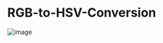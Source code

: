 # RGB-to-HSV-Conversion
![image](https://user-images.githubusercontent.com/85553852/203549939-7621663f-7d7e-470d-8e81-86655376be5b.png)
